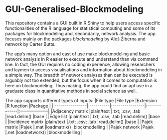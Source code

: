 # GUI-Generalised-Blockmodeling

This repository contains a GUI built in R Shiny to help users access specific functionalities of the R language for statistical computing and some of its packages for blockmodeling and, secondarily, network analysis. The app focuses mainly on the packages *blockmodeling* by Aleš Žiberna and
*network* by Carter Butts.

The app’s many option and east of use make blockmodeling and basic network analysis in R easier to execute and understand than via command line. In fact, the GUI requires no coding experience, allowing researchers and laymen to access visualisations and information about blockmodeling in a simple way. The breadth of network analyses than can be executed is arguably not too extended, but the focus when it comes to computation is here on blockmodeling. Thus making, the app could find an apt use in a graduate class in quantitative methods in social science as well.

The app supports different types of inputs:
|File type        |File type  |Extension        |R function    |Package        |
|:----------------|:----------|:----------------|:-------------|:--------------|
|Adjacency matrix |plain/text |.txt; .csv; .tab |read.delim()  |base           |
|Edge list        |plain/text |.txt; .csv; .tab |read.delim()  |base           |
|Incidence matrix |plain/text |.txt; .csv; .tab |read.delim()  |base           |
|Pajek matrix     |Pajek      |.mat             |loadmatrix()  |blockmodelling |
|Pajek network    |Pajek      |.net             |loadnetwork() |blockmodelling |
